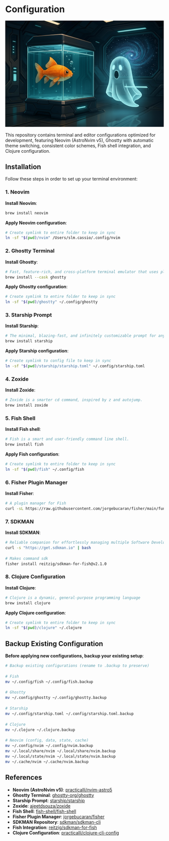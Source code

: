 # Configuration

![Terminal Setup](assets/image-2.png)

This repository contains terminal and editor configurations optimized for development, featuring Neovim (AstroNvim v5), Ghostty with automatic theme switching, consistent color schemes, Fish shell integration, and Clojure configuration.

## Installation

Follow these steps in order to set up your terminal environment:

### 1. Neovim

**Install Neovim**:

```bash
brew install neovim
```

**Apply Neovim configuration**:

```bash
# Create symlink to entire folder to keep in sync
ln -sf "$(pwd)/nvim" /Users/slm.cassio/.config/nvim
```

### 2. Ghostty Terminal

**Install Ghostty**:

```bash
# Fast, feature-rich, and cross-platform terminal emulator that uses platform-native UI and GPU acceleration
brew install --cask ghostty
```

**Apply Ghostty configuration**:

```bash
# Create symlink to entire folder to keep in sync
ln -sf "$(pwd)/ghostty" ~/.config/ghostty
```

### 3. Starship Prompt

**Install Starship**:

```bash
# The minimal, blazing-fast, and infinitely customizable prompt for any shell
brew install starship
```

**Apply Starship configuration**:

```bash
# Create symlink to config file to keep in sync
ln -sf "$(pwd)/starship/starship.toml" ~/.config/starship.toml
```

### 4. Zoxide

**Install Zoxide**:

```bash
# Zoxide is a smarter cd command, inspired by z and autojump.
brew install zoxide
```

### 5. Fish Shell

**Install Fish shell**:

```bash
# Fish is a smart and user-friendly command line shell.
brew install fish
```

**Apply Fish configuration**:

```bash
# Create symlink to entire folder to keep in sync
ln -sf "$(pwd)/fish" ~/.config/fish
```

### 6. Fisher Plugin Manager

**Install Fisher**:

```bash
# A plugin manager for Fish
curl -sL https://raw.githubusercontent.com/jorgebucaran/fisher/main/functions/fisher.fish | source && fisher install jorgebucaran/fisher
```

### 7. SDKMAN

**Install SDKMAN**:

```bash
# Reliable companion for effortlessly managing multiple Software Development Kits
curl -s "https://get.sdkman.io" | bash

# Makes command sdk
fisher install reitzig/sdkman-for-fish@v2.1.0
```

### 8. Clojure Configuration

**Install Clojure**:

```bash
# Clojure is a dynamic, general-purpose programming language
brew install clojure
```

**Apply Clojure configuration**:

```bash
# Create symlink to entire folder to keep in sync
ln -sf "$(pwd)/clojure" ~/.clojure
```

## Backup Existing Configuration

**Before applying new configurations, backup your existing setup**:

```bash
# Backup existing configurations (rename to .backup to preserve)

# Fish
mv ~/.config/fish ~/.config/fish.backup

# Ghostty
mv ~/.config/ghostty ~/.config/ghostty.backup

# Starship
mv ~/.config/starship.toml ~/.config/starship.toml.backup

# Clojure
mv ~/.clojure ~/.clojure.backup

# Neovim (config, data, state, cache)
mv ~/.config/nvim ~/.config/nvim.backup
mv ~/.local/share/nvim ~/.local/share/nvim.backup
mv ~/.local/state/nvim ~/.local/state/nvim.backup
mv ~/.cache/nvim ~/.cache/nvim.backup
```

## References

- **Neovim (AstroNvim v5)**: [practicalli/nvim-astro5](https://github.com/practicalli/nvim-astro5)
- **Ghostty Terminal**: [ghostty-org/ghostty](https://github.com/ghostty-org/ghostty)
- **Starship Prompt**: [starship/starship](https://github.com/starship/starship)
- **Zoxide**: [ajeetdsouza/zoxide](https://github.com/ajeetdsouza/zoxide)
- **Fish Shell**: [fish-shell/fish-shell](https://github.com/fish-shell/fish-shell)
- **Fisher Plugin Manager**: [jorgebucaran/fisher](https://github.com/jorgebucaran/fisher)
- **SDKMAN Repository**: [sdkman/sdkman-cli](https://github.com/sdkman/sdkman-cli)
- **Fish Integration**: [reitzig/sdkman-for-fish](https://github.com/reitzig/sdkman-for-fish)
- **Clojure Configuration**: [practicalli/clojure-cli-config](https://github.com/practicalli/clojure-cli-config)
